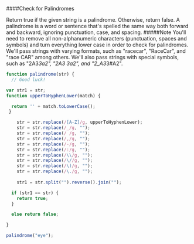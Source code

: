 ####Check for Palindromes

Return true if the given string is a palindrome. Otherwise, return false.
A palindrome is a word or sentence that's spelled the same way both forward and backward, ignoring punctuation, case, and spacing.
#####Note
You'll need to remove all non-alphanumeric characters (punctuation, spaces and symbols) and turn everything lower case in order to check for palindromes.
We'll pass strings with varying formats, such as "racecar", "RaceCar", and "race CAR" among others.
We'll also pass strings with special symbols, such as "2A3*3a2", "2A3 3a2", and "2_A3*3#A2".

```javascript
function palindrome(str) {
  // Good luck!

var str1 = str;
function upperToHyphenLower(match) {

  return '' + match.toLowerCase();
 }

    str = str.replace(/[A-Z]/g, upperToHyphenLower);
    str = str.replace(/_/g, "");
    str = str.replace(/ /g, "");
    str = str.replace(/,/g, "");
    str = str.replace(/-/g, "");
    str = str.replace(/:/g, "");
    str = str.replace(/\\/g, "");
    str = str.replace(/\//g, "");
    str = str.replace(/\)/g, "");
    str = str.replace(/\./g, "");  
  
    str1 = str.split("").reverse().join("");

  if (str1 == str) {
    return true;
  }

  else return false;

}

palindrome("eye");
```

